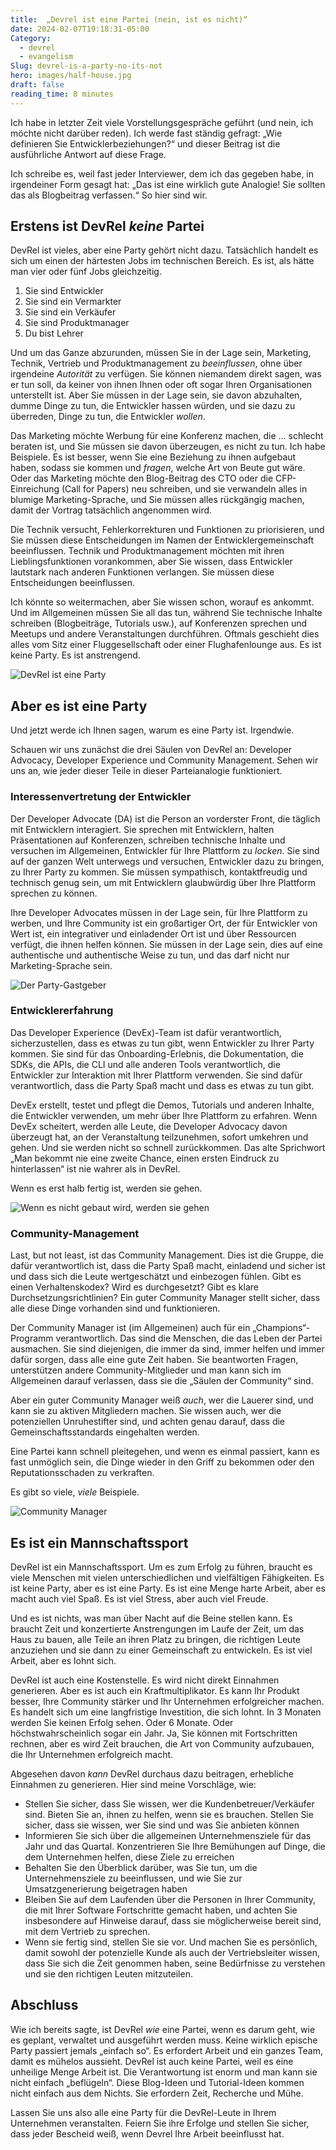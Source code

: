 ```yaml
---
title:  „Devrel ist eine Partei (nein, ist es nicht)“
date: 2024-02-07T19:18:31-05:00
Category:
  - devrel
  - evangelism
Slug: devrel-is-a-party-no-its-not
hero: images/half-house.jpg
draft: false
reading_time: 8 minutes
---
```


Ich habe in letzter Zeit viele Vorstellungsgespräche geführt (und nein, ich möchte nicht darüber reden). Ich werde fast ständig gefragt: „Wie definieren Sie Entwicklerbeziehungen?“ und dieser Beitrag ist die ausführliche Antwort auf diese Frage.

Ich schreibe es, weil fast jeder Interviewer, dem ich das gegeben habe, in irgendeiner Form gesagt hat: „Das ist eine wirklich gute Analogie! Sie sollten das als Blogbeitrag verfassen.“ So hier sind wir.

## Erstens ist DevRel _keine_ Partei

DevRel ist vieles, aber eine Party gehört nicht dazu. Tatsächlich handelt es sich um einen der härtesten Jobs im technischen Bereich. Es ist, als hätte man vier oder fünf Jobs gleichzeitig.
1. Sie sind Entwickler
2. Sie sind ein Vermarkter
3. Sie sind ein Verkäufer
4. Sie sind Produktmanager
5. Du bist Lehrer

Und um das Ganze abzurunden, müssen Sie in der Lage sein, Marketing, Technik, Vertrieb und Produktmanagement zu *beeinflussen*, ohne über irgendeine *Autorität* zu verfügen. Sie können niemandem direkt sagen, was er tun soll, da keiner von ihnen Ihnen oder oft sogar Ihren Organisationen unterstellt ist. Aber Sie müssen in der Lage sein, sie davon abzuhalten, dumme Dinge zu tun, die Entwickler hassen würden, und sie dazu zu überreden, Dinge zu tun, die Entwickler *wollen*.

Das Marketing möchte Werbung für eine Konferenz machen, die ... schlecht beraten ist, und Sie müssen sie davon überzeugen, es nicht zu tun. Ich habe Beispiele. Es ist besser, wenn Sie eine Beziehung zu ihnen aufgebaut haben, sodass sie kommen und *fragen*, welche Art von Beute gut wäre. Oder das Marketing möchte den Blog-Beitrag des CTO oder die CFP-Einreichung (Call for Papers) neu schreiben, und sie verwandeln alles in blumige Marketing-Sprache, und Sie müssen alles rückgängig machen, damit der Vortrag tatsächlich angenommen wird.

Die Technik versucht, Fehlerkorrekturen und Funktionen zu priorisieren, und Sie müssen diese Entscheidungen im Namen der Entwicklergemeinschaft beeinflussen. Technik und Produktmanagement möchten mit ihren Lieblingsfunktionen vorankommen, aber Sie wissen, dass Entwickler lautstark nach anderen Funktionen verlangen. Sie müssen diese Entscheidungen beeinflussen.

Ich könnte so weitermachen, aber Sie wissen schon, worauf es ankommt. Und im Allgemeinen müssen Sie all das tun, während Sie technische Inhalte schreiben (Blogbeiträge, Tutorials usw.), auf Konferenzen sprechen und Meetups und andere Veranstaltungen durchführen. Oftmals geschieht dies alles vom Sitz einer Fluggesellschaft oder einer Flughafenlounge aus. Es ist keine Party. Es ist anstrengend.

![DevRel ist eine Party](images/IMG_5406.png)

## Aber es ist eine Party

Und jetzt werde ich Ihnen sagen, warum es eine Party ist. Irgendwie.

Schauen wir uns zunächst die drei Säulen von DevRel an: Developer Advocacy, Developer Experience und Community Management. Sehen wir uns an, wie jeder dieser Teile in dieser Parteianalogie funktioniert.

### Interessenvertretung der Entwickler

Der Developer Advocate (DA) ist die Person an vorderster Front, die täglich mit Entwicklern interagiert. Sie sprechen mit Entwicklern, halten Präsentationen auf Konferenzen, schreiben technische Inhalte und versuchen im Allgemeinen, Entwickler für Ihre Plattform zu *locken*. Sie sind auf der ganzen Welt unterwegs und versuchen, Entwickler dazu zu bringen, zu Ihrer Party zu kommen. Sie müssen sympathisch, kontaktfreudig und technisch genug sein, um mit Entwicklern glaubwürdig über Ihre Plattform sprechen zu können.

Ihre Developer Advocates müssen in der Lage sein, für Ihre Plattform zu werben, und Ihre Community ist ein großartiger Ort, der für Entwickler von Wert ist, ein integrativer und einladender Ort ist und über Ressourcen verfügt, die ihnen helfen können. Sie müssen in der Lage sein, dies auf eine authentische und authentische Weise zu tun, und das darf nicht nur Marketing-Sprache sein.

![Der Party-Gastgeber](images/istockphoto-814293028-612x612.jpg)

### Entwicklererfahrung

Das Developer Experience (DevEx)-Team ist dafür verantwortlich, sicherzustellen, dass es etwas zu tun gibt, wenn Entwickler zu Ihrer Party kommen. Sie sind für das Onboarding-Erlebnis, die Dokumentation, die SDKs, die APIs, die CLI und alle anderen Tools verantwortlich, die Entwickler zur Interaktion mit Ihrer Plattform verwenden. Sie sind dafür verantwortlich, dass die Party Spaß macht und dass es etwas zu tun gibt.

DevEx erstellt, testet und pflegt die Demos, Tutorials und anderen Inhalte, die Entwickler verwenden, um mehr über Ihre Plattform zu erfahren. Wenn DevEx scheitert, werden alle Leute, die Developer Advocacy davon überzeugt hat, an der Veranstaltung teilzunehmen, sofort umkehren und gehen. Und sie werden nicht so schnell zurückkommen. Das alte Sprichwort „Man bekommt nie eine zweite Chance, einen ersten Eindruck zu hinterlassen“ ist nie wahrer als in DevRel.

Wenn es erst halb fertig ist, werden sie gehen.

![Wenn es nicht gebaut wird, werden sie gehen](images/half-built.jpg)

### Community-Management

Last, but not least, ist das Community Management. Dies ist die Gruppe, die dafür verantwortlich ist, dass die Party Spaß macht, einladend und sicher ist und dass sich die Leute wertgeschätzt und einbezogen fühlen. Gibt es einen Verhaltenskodex? Wird es durchgesetzt? Gibt es klare Durchsetzungsrichtlinien? Ein guter Community Manager stellt sicher, dass alle diese Dinge vorhanden sind und funktionieren.

Der Community Manager ist (im Allgemeinen) auch für ein „Champions“-Programm verantwortlich. Das sind die Menschen, die das Leben der Partei ausmachen. Sie sind diejenigen, die immer da sind, immer helfen und immer dafür sorgen, dass alle eine gute Zeit haben. Sie beantworten Fragen, unterstützen andere Community-Mitglieder und man kann sich im Allgemeinen darauf verlassen, dass sie die „Säulen der Community“ sind.

Aber ein guter Community Manager weiß *auch*, wer die Lauerer sind, und kann sie zu aktiven Mitgliedern machen. Sie wissen auch, wer die potenziellen Unruhestifter sind, und achten genau darauf, dass die Gemeinschaftsstandards eingehalten werden.

Eine Partei kann schnell pleitegehen, und wenn es einmal passiert, kann es fast unmöglich sein, die Dinge wieder in den Griff zu bekommen oder den Reputationsschaden zu verkraften.

Es gibt so viele, *viele* Beispiele.

![Community Manager](images/stones.jpg)

## Es ist ein Mannschaftssport

DevRel ist ein Mannschaftssport. Um es zum Erfolg zu führen, braucht es viele Menschen mit vielen unterschiedlichen und vielfältigen Fähigkeiten. Es ist keine Party, aber es ist eine Party. Es ist eine Menge harte Arbeit, aber es macht auch viel Spaß. Es ist viel Stress, aber auch viel Freude.

Und es ist nichts, was man über Nacht auf die Beine stellen kann. Es braucht Zeit und konzertierte Anstrengungen im Laufe der Zeit, um das Haus zu bauen, alle Teile an ihren Platz zu bringen, die richtigen Leute anzuziehen und sie dann zu einer Gemeinschaft zu entwickeln. Es ist viel Arbeit, aber es lohnt sich.

DevRel ist auch eine Kostenstelle. Es wird nicht direkt Einnahmen generieren. Aber es ist auch ein Kraftmultiplikator. Es kann Ihr Produkt besser, Ihre Community stärker und Ihr Unternehmen erfolgreicher machen. Es handelt sich um eine langfristige Investition, die sich lohnt. In 3 Monaten werden Sie keinen Erfolg sehen. Oder 6 Monate. Oder höchstwahrscheinlich sogar ein Jahr. Ja, Sie können mit Fortschritten rechnen, aber es wird Zeit brauchen, die Art von Community aufzubauen, die Ihr Unternehmen erfolgreich macht.

Abgesehen davon *kann* DevRel durchaus dazu beitragen, erhebliche Einnahmen zu generieren. Hier sind meine Vorschläge, wie:
- Stellen Sie sicher, dass Sie wissen, wer die Kundenbetreuer/Verkäufer sind. Bieten Sie an, ihnen zu helfen, wenn sie es brauchen. Stellen Sie sicher, dass sie wissen, wer Sie sind und was Sie anbieten können
- Informieren Sie sich über die allgemeinen Unternehmensziele für das Jahr und das Quartal. Konzentrieren Sie Ihre Bemühungen auf Dinge, die dem Unternehmen helfen, diese Ziele zu erreichen
- Behalten Sie den Überblick darüber, was Sie tun, um die Unternehmensziele zu beeinflussen, und wie Sie zur Umsatzgenerierung beigetragen haben
- Bleiben Sie auf dem Laufenden über die Personen in Ihrer Community, die mit Ihrer Software Fortschritte gemacht haben, und achten Sie insbesondere auf Hinweise darauf, dass sie möglicherweise bereit sind, mit dem Vertrieb zu sprechen.
- Wenn sie fertig sind, stellen Sie sie vor. Und machen Sie es persönlich, damit sowohl der potenzielle Kunde als auch der Vertriebsleiter wissen, dass Sie sich die Zeit genommen haben, seine Bedürfnisse zu verstehen und sie den richtigen Leuten mitzuteilen.

## Abschluss

Wie ich bereits sagte, ist DevRel *wie* eine Partei, wenn es darum geht, wie es geplant, verwaltet und ausgeführt werden muss. Keine wirklich epische Party passiert jemals „einfach so“. Es erfordert Arbeit und ein ganzes Team, damit es mühelos aussieht. DevRel ist auch keine Partei, weil es eine unheilige Menge Arbeit ist. Die Verantwortung ist enorm und man kann sie nicht einfach „beflügeln“. Diese Blog-Ideen und Tutorial-Ideen kommen nicht einfach aus dem Nichts. Sie erfordern Zeit, Recherche und Mühe.

Lassen Sie uns also alle eine Party für die DevRel-Leute in Ihrem Unternehmen veranstalten. Feiern Sie ihre Erfolge und stellen Sie sicher, dass jeder Bescheid weiß, wenn Devrel Ihre Arbeit beeinflusst hat. 
